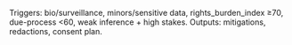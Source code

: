 Triggers: bio/surveillance, minors/sensitive data, rights_burden_index ≥70, due-process <60, weak inference + high stakes. Outputs: mitigations, redactions, consent plan.
